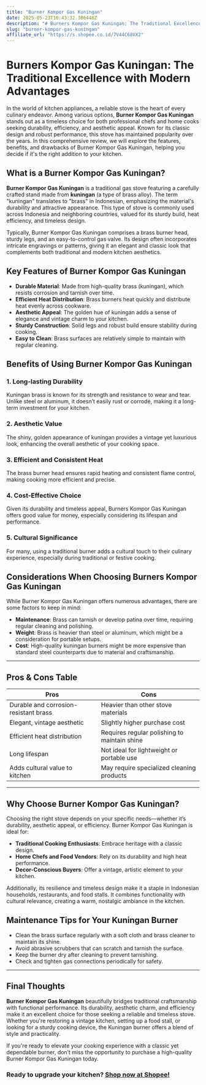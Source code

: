 ```yaml
---
title: "Burner Kompor Gas Kuningan"
date: 2025-05-23T10:43:32.306446Z
description: "# Burners Kompor Gas Kuningan: The Traditional Excellence with Modern Advantages..."
slug: "burner-kompor-gas-kuningan"
affiliate_url: "https://s.shopee.co.id/7V44C68VX2"
---
```

# Burners Kompor Gas Kuningan: The Traditional Excellence with Modern Advantages

In the world of kitchen appliances, a reliable stove is the heart of every culinary endeavor. Among various options, **Burner Kompor Gas Kuningan** stands out as a timeless choice for both professional chefs and home cooks seeking durability, efficiency, and aesthetic appeal. Known for its classic design and robust performance, this stove has maintained popularity over the years. In this comprehensive review, we will explore the features, benefits, and drawbacks of Burner Kompor Gas Kuningan, helping you decide if it's the right addition to your kitchen.

## What is a Burner Kompor Gas Kuningan?

**Burner Kompor Gas Kuningan** is a traditional gas stove featuring a carefully crafted stand made from **kuningan** (a type of brass alloy). The term "kuningan" translates to "brass" in Indonesian, emphasizing the material's durability and attractive appearance. This type of stove is commonly used across Indonesia and neighboring countries, valued for its sturdy build, heat efficiency, and timeless design.

Typically, Burner Kompor Gas Kuningan comprises a brass burner head, sturdy legs, and an easy-to-control gas valve. Its design often incorporates intricate engravings or patterns, giving it an elegant and classic look that complements both traditional and modern kitchen aesthetics.

## Key Features of Burner Kompor Gas Kuningan

- **Durable Material**: Made from high-quality brass (kuningan), which resists corrosion and tarnish over time.
- **Efficient Heat Distribution**: Brass burners heat quickly and distribute heat evenly across cookware.
- **Aesthetic Appeal**: The golden hue of kuningan adds a sense of elegance and vintage charm to your kitchen.
- **Sturdy Construction**: Solid legs and robust build ensure stability during cooking.
- **Easy to Clean**: Brass surfaces are relatively simple to maintain with regular cleaning.

## Benefits of Using Burner Kompor Gas Kuningan

### 1. **Long-lasting Durability**

Kuningan brass is known for its strength and resistance to wear and tear. Unlike steel or aluminum, it doesn’t easily rust or corrode, making it a long-term investment for your kitchen.

### 2. **Aesthetic Value**

The shiny, golden appearance of kuningan provides a vintage yet luxurious look, enhancing the overall aesthetic of your cooking space.

### 3. **Efficient and Consistent Heat**

The brass burner head ensures rapid heating and consistent flame control, making cooking more efficient and precise.

### 4. **Cost-Effective Choice**

Given its durability and timeless appeal, Burners Kompor Gas Kuningan offers good value for money, especially considering its lifespan and performance.

### 5. **Cultural Significance**

For many, using a traditional burner adds a cultural touch to their culinary experience, especially during traditional or festive cooking.

## Considerations When Choosing Burners Kompor Gas Kuningan

While Burner Kompor Gas Kuningan offers numerous advantages, there are some factors to keep in mind:

- **Maintenance**: Brass can tarnish or develop patina over time, requiring regular cleaning and polishing.
- **Weight**: Brass is heavier than steel or aluminum, which might be a consideration for portable setups.
- **Cost**: High-quality kuningan burners might be more expensive than standard steel counterparts due to material and craftsmanship.

---

## Pros & Cons Table

| Pros                                    | Cons                                   |
|-----------------------------------------|---------------------------------------|
| Durable and corrosion-resistant brass | Heavier than other stove materials  |
| Elegant, vintage aesthetic            | Slightly higher purchase cost      |
| Efficient heat distribution           | Requires regular polishing to maintain shine |
| Long lifespan                         | Not ideal for lightweight or portable use |
| Adds cultural value to kitchen        | May require specialized cleaning products |

---

## Why Choose Burner Kompor Gas Kuningan?

Choosing the right stove depends on your specific needs—whether it’s durability, aesthetic appeal, or efficiency. Burner Kompor Gas Kuningan is ideal for:

- **Traditional Cooking Enthusiasts**: Embrace heritage with a classic design.
- **Home Chefs and Food Vendors**: Rely on its durability and high heat performance.
- **Decor-Conscious Buyers**: Offer a vintage, artistic element to your kitchen.

Additionally, its resilience and timeless design make it a staple in Indonesian households, restaurants, and food stalls. It combines functionality with cultural relevance, creating a warm, nostalgic ambiance in the kitchen.

## Maintenance Tips for Your Kuningan Burner

- Clean the brass surface regularly with a soft cloth and brass cleaner to maintain its shine.
- Avoid abrasive scrubbers that can scratch and tarnish the surface.
- Keep the burner dry after cleaning to prevent tarnishing.
- Check and tighten gas connections periodically for safety.

---

## Final Thoughts

**Burner Kompor Gas Kuningan** beautifully bridges traditional craftsmanship with functional performance. Its durability, aesthetic charm, and efficiency make it an excellent choice for those seeking a reliable and timeless stove. Whether you're restoring a vintage kitchen, setting up a food stall, or looking for a sturdy cooking device, the Kuningan burner offers a blend of style and practicality.

If you're ready to elevate your cooking experience with a classic yet dependable burner, don’t miss the opportunity to purchase a high-quality Burner Kompor Gas Kuningan today.

### Ready to upgrade your kitchen? [Shop now at Shopee!](https://s.shopee.co.id/7V44C68VX2)